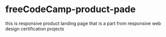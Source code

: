 # freeCodeCamp-product-pade
this is responsive product landing page that is a part from responsive web design certification projects 
